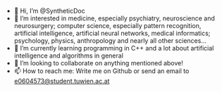 - 👋 Hi, I’m @SyntheticDoc
- 👀 I’m interested in medicine, especially psychiatry, neuroscience and neurosurgery; computer science, especially pattern recognition, artificial intelligence, artificial neural networks, medical informatics; psychology, physics, anthropology and nearly all other sciences...
- 🌱 I’m currently learning programming in C++ and a lot about artificial intelligence and algorithms in general
- 💞️ I’m looking to collaborate on anything mentioned above!
- 📫 How to reach me: Write me on Github or send an email to e0604573@student.tuwien.ac.at

<!---
SyntheticDoc/SyntheticDoc is a ✨ special ✨ repository because its `README.md` (this file) appears on your GitHub profile.
You can click the Preview link to take a look at your changes.
--->
